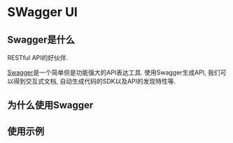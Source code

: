 # SWagger UI



## Swagger是什么

RESTful API的好伙伴.

[Swagger]([http://swagger.io/](http://swagger.io/%E3%80%82))是一个简单但是功能强大的API表达工具. 使用Swagger生成API, 我们可以得到交互式文档, 自动生成代码的SDK以及API的发现特性等.



## 为什么使用Swagger





##  使用示例

